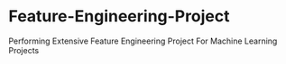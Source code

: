 # Feature-Engineering-Project
Performing Extensive Feature Engineering Project For Machine Learning Projects
